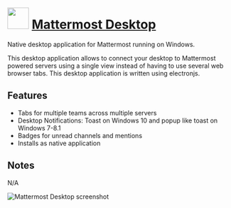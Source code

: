 # <img src="https://cdn.rawgit.com/chocolatey/chocolatey-coreteampackages/25863e73cbe9e5352936b5f63634afb7739c877e/icons/mattermost-desktop.png" width="48" height="48"/> [Mattermost Desktop](https://chocolatey.org/packages/mattermost-desktop)

Native desktop application for Mattermost running on Windows.

This desktop application allows to connect your desktop to Mattermost powered servers using a single view instead of having to use several web browser tabs. This desktop application is written using electronjs.

## Features

* Tabs for multiple teams across multiple servers
* Desktop Notifications: Toast on Windows 10 and popup like toast on Windows 7-8.1
* Badges for unread channels and mentions
* Installs as native application

## Notes

N/A

![Mattermost Desktop screenshot](https://cdn.rawgit.com/chocolatey/chocolatey-coreteampackages/1c0055506800f00f018b559000b443d94cd22c81/automatic/mattermost-desktop/screenshot.png)
